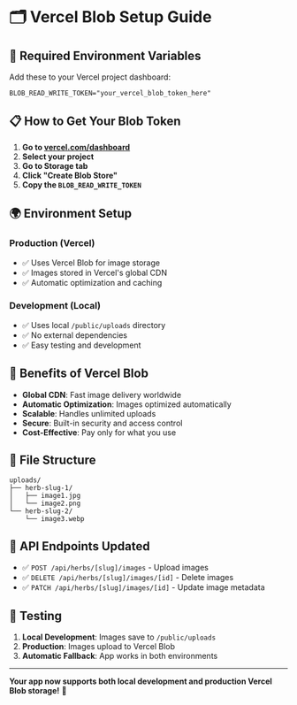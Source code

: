 # 🗂️ Vercel Blob Setup Guide

## 🔑 **Required Environment Variables**

Add these to your Vercel project dashboard:

```env
BLOB_READ_WRITE_TOKEN="your_vercel_blob_token_here"
```

## 📋 **How to Get Your Blob Token**

1. **Go to [vercel.com/dashboard](https://vercel.com/dashboard)**
2. **Select your project**
3. **Go to Storage tab**
4. **Click "Create Blob Store"**
5. **Copy the `BLOB_READ_WRITE_TOKEN`**

## 🌍 **Environment Setup**

### **Production (Vercel)**
- ✅ Uses Vercel Blob for image storage
- ✅ Images stored in Vercel's global CDN
- ✅ Automatic optimization and caching

### **Development (Local)**
- ✅ Uses local `/public/uploads` directory
- ✅ No external dependencies
- ✅ Easy testing and development

## 🚀 **Benefits of Vercel Blob**

- **Global CDN**: Fast image delivery worldwide
- **Automatic Optimization**: Images optimized automatically
- **Scalable**: Handles unlimited uploads
- **Secure**: Built-in security and access control
- **Cost-Effective**: Pay only for what you use

## 📁 **File Structure**

```
uploads/
├── herb-slug-1/
│   ├── image1.jpg
│   └── image2.png
└── herb-slug-2/
    └── image3.webp
```

## 🔧 **API Endpoints Updated**

- ✅ `POST /api/herbs/[slug]/images` - Upload images
- ✅ `DELETE /api/herbs/[slug]/images/[id]` - Delete images
- ✅ `PATCH /api/herbs/[slug]/images/[id]` - Update image metadata

## 🧪 **Testing**

1. **Local Development**: Images save to `/public/uploads`
2. **Production**: Images upload to Vercel Blob
3. **Automatic Fallback**: App works in both environments

---

**Your app now supports both local development and production Vercel Blob storage!** 🎉
